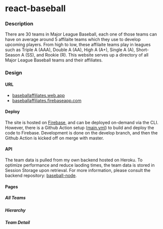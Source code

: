 # react-baseball

### Description

There are 30 teams in Major League Baseball, each one of those teams can have on average around 5 affilaite teams which they use to develop upcoming players. From high to low, these affilaite teams play in leagues such as Triple A (AAA), Double A (AA), High A (A+), Single A (A), Short-Season A (SS), and Rookie (R). This website serves up a directory of all Major League Baseball teams and their affiliates.

### Design

#### URL

- [baseballaffiliates.web.app](https://baseballaffiliates.web.app/)
- [baseballaffiliates.firebaseapp.com](https://baseballaffiliates.firebaseapp.com/)

#### Deploy

The site is hosted on [Firebase](https://firebase.google.com/), and can be deployed on-demand via the CLI. However, there is a Github Action setup ([main.yml](/.github/workflows/main.yml)) to build and deploy the code to Firebase. Development is done on the develop branch, and then the Github Action is kicked off on merge with master.

#### API

The team data is pulled from my own backend hosted on Heroku. To optimize performance and reduce laoding times, the team data is stored in Session Storage upon retrieval. For more information, please consult the backend repository: [baseball-node](https://github.com/matthewdoles/baseball-node).

#### Pages

##### All Teams

##### Hierarchy

##### Team Detail
